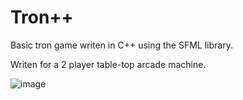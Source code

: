 # Tron++
Basic tron game writen in C++ using the SFML library.

Writen for a 2 player table-top arcade machine.

![image](https://user-images.githubusercontent.com/74017165/193366239-acb6af6a-ef32-449d-a75f-7543ac6f692f.png)
